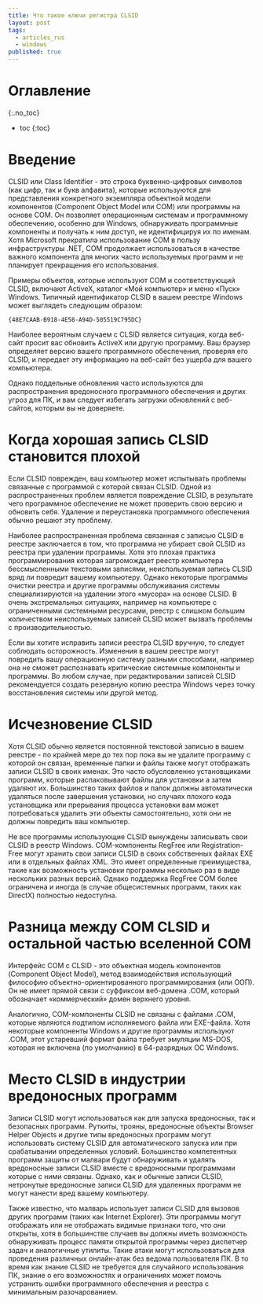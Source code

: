 ```yaml
---
title: Что такое ключи регистра CLSID
layout: post
tags:
  - articles_rus
  - windows
published: true
---
```

# Оглавление
{:.no_toc}

* toc
{:toc}

# Введение

CLSID или Class Identifier - это строка буквенно-цифровых символов (как цифр, так и букв алфавита), которые используются для представления конкретного экземпляра объектной модели компонентов (Component Object Model или COM) или программы на основе COM. Он позволяет операционным системам и программному обеспечению, особенно для Windows, обнаруживать программные компоненты и получать к ним доступ, не идентифицируя их по именам. Хотя Microsoft прекратила использование COM в пользу инфраструктуры .NET, COM продолжает использоваться в качестве важного компонента для многих часто используемых программ и не планирует прекращения его использования.

Примеры объектов, которые используют COM и соответствующий CLSID, включают ActiveX, каталог «Мой компьютер» и меню «Пуск» Windows. Типичный идентификатор CLSID в вашем реестре Windows может выглядеть следующим образом:

	{48E7CAAB-B918-4E58-A94D-505519C795DC}

Наиболее вероятным случаем с CLSID является ситуация, когда веб-сайт просит вас обновить ActiveX или другую программу. Ваш браузер определяет версию вашего программного обеспечения, проверяя его CLSID, и передает эту информацию на веб-сайт без ущерба для вашего компьютера.

Однако поддельные обновления часто используются для распространения вредоносного программного обеспечения и других угроз для ПК, и вам следует избегать загрузки обновлений с веб-сайтов, которым вы не доверяете.

# Когда хорошая запись CLSID становится плохой

Если CLSID поврежден, ваш компьютер может испытывать проблемы связанные с программой с которой связан CLSID. Одной из распространенных проблем является повреждение CLSID, в результате чего программное обеспечение не может проверить свою версию и обновить себя. Удаление и переустановка программного обеспечения обычно решают эту проблему.

Наиболее распространенная проблема связанная с записью CLSID в реестре заключается в том, что программа не убирает свой CLSID из реестра при удалении программы. Хотя это плохая практика программирования которая загромождает реестр компьютера бессмысленными текстовыми записями, неиспользуемая запись CLSID вряд ли повредит вашему компьютеру. Однако некоторые программы очистки реестра и другие программы обслуживания системы специализируются на удалении этого «мусора» на основе CLSID. В очень экстремальных ситуациях, например на компьютере с ограниченными системными ресурсами, реестр с слишком большим количеством неиспользуемых записей CLSID может вызвать проблемы с производительностью.

Если вы хотите исправить записи реестра CLSID вручную, то следует соблюдать осторожность. Изменения в вашем реестре могут повредить вашу операционную систему разными способами, например она не сможет распознавать критические системные компоненты и программы. Во любом случае, при редактировании записей CLSID  рекомендуется создать резервную копию реестра Windows через точку восстановления системы или другой метод.

# Исчезновение CLSID

Хотя CLSID обычно является постоянной текстовой записью в вашем реестре - по крайней мере до тех пор пока вы не удалите программу с которой он связан, временные папки и файлы также могут отображать записи CLSID в своих именах. Это часто обусловленно установщиками программ, которые распаковывают файлы для установки а затем удаляют их. Большинство таких файлов и папок должны автоматически удаляться после завершения установки, но случаях плохого кода установщика или прерывания процесса установки вам может потребоваться удалить эти объекты самостоятельно, хотя они не должны повредить ваш компьютер.

Не все программы использующие CLSID вынуждены записывать свои CLSID в реестр Windows. COM-компоненты RegFree или Registration-Free могут хранить свои записи CLSID в своих собственных файлах EXE или в отдельных файлах XML. Это имеет определенные преимущества, такие как возможность установки программы несколько раз в виде нескольких разных версий. Однако поддержка RegFree COM более ограничена и иногда (в случае общесистемных программ, таких как DirectX) полностью недоступна.

# Разница между COM CLSID и остальной частью вселенной COM

Интерфейс COM с CLSID - это объектная модель компонентов (Component Object Model), метод взаимодействия использующий философию объектно-ориентированного программирования (или ООП). Он не имеет прямой связи с суффиксом веб-домена .COM, который обозначает «коммерческий» домен верхнего уровня.

Аналогично, COM-компоненты CLSID не связаны с файлами .COM, которые являются подтипом исполняемого файла или EXE-файла. Хотя некоторые компоненты Windows и другие программы используют .COM, этот устаревший формат файла требует эмуляции MS-DOS, которая не включена (по умолчанию) в 64-разрядных ОС Windows.

# Место CLSID в индустрии вредоносных программ

Записи CLSID могут использоваться как для запуска вредоносных, так и безопасных программ. Руткиты, трояны, вредоносные объекты Browser Helper Objects и другие типы вредоносных программ могут использовать систему CLSID для автоматического запуска или при срабатывании определенных условий. Большинство компетентных программ защиты от малвари будут обнаруживать и удалять вредоносные записи CLSID вместе с вредоносными программами которые с ними связаны. Однако, как и обычные записи CLSID, нетронутые вредоносные записи CLSID для удаленных программ не могут нанести вред вашему компьютеру.

Также известно, что малварь использует записи CLSID для вызовов других программ (таких как Internet Explorer). Эти программы могут отображать или не отображать видимые признаки того, что они открыты, хотя в большинстве случаев вы должны иметь возможность обнаруживать процесс памяти открытой программы через диспетчер задач и аналогичные утилиты. Такие атаки могут использоваться для проведения различных онлайн-атак без ведома пользователя ПК. В то время как знание CLSID не требуется для случайного использования ПК, знание о его возможностях и ограничениях может помочь устранить ошибки программного обеспечения и реестра с минимальным разочарованием.
